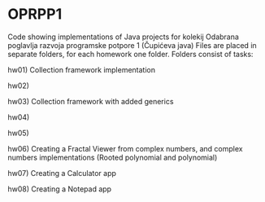 # OPRPP1
Code showing implementations of Java projects for kolekij Odabrana poglavlja razvoja programske potpore 1 (Čupićeva java)
Files are placed in separate folders, for each homework one folder.
Folders consist of tasks:

  hw01) Collection framework implementation
  
  hw02) 
  
  hw03) Collection framework with added generics
  
  hw04)
  
  hw05) 
  
  hw06) Creating a Fractal Viewer from complex numbers, and complex numbers implementations (Rooted polynomial and polynomial)
  
  hw07) Creating a Calculator app
  
  hw08) Creating a Notepad app
